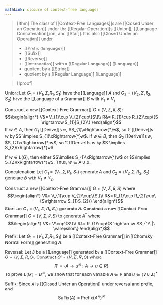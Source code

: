 ```yaml
---
mathLink: closure of context-free languages
---
```

>[!thm]
>The class of [[Context-Free Languages]]s are [[Closed Under an Operation]] under the [[Regular Operation]]s [[Union]], [[Language Concatenation]]ion, and [[Star]]. It is also [[Closed Under an Operation]] under 
>- [[Prefix (language)]]
>- [[Sufix]]
>- [[Reverse]]
>- [[Intersection]] with a [[Regular Language]] [[Language]]
>- quotient by a [[String]]
>- quotient by a [[Regular Language]] [[Language]]

>[!proof]

Union: 
Let $G_{1}=(V_{1},\Sigma,R_{1},S_{1})$ have the [[Language]] $A$ and $G_{2}=(V_{2},\Sigma,R_{2},S_{2})$ have the [[Language of a Grammar]] $B$ with $V_{1}≠V_{2}$

Construct a new [[Context-Free Grammar]] $G=(V,\Sigma,R,S)$: $$\begin{align*}
V&= V_{1}\cup V_{2}\cup\{S\}\\
R&= R_{1}\cup R_{2}\cup\{S \rightarrow S_{1}|S_{2}\}
\end{align*}$$
If $w\in A$, then $G_{1}$ [[Derive]]s $w$, $S_{1}\xRightarrow{*}w$, so $G$ [[Derive]]s $w$ by $S \implies S_{1}\xRightarrow{*}w$.
If $w\in B$, then $G_{2}$ [[Derive]]s $w$, $S_{2}\xRightarrow{*}w$, so $G$ [[Derive]]s $w$ by $S \implies S_{2}\xRightarrow{*}w$

If $w\in L(G)$, then either $S\implies S_{1}\xRightarrow{*}w$ or $S\implies S_{2}\xRightarrow{*}w$. Thus, $w\in A\cup B$.

Concatenation:
Let $G_{1}=(V_{1},\Sigma,R_{1},S_{1})$ generate $A$ and $G_{2}=(V_{2},\Sigma,R_{2},S_{2})$ generate $B$ with $V_{1}≠V_{2}$.

Construct a new [[Context-Free Grammar]] $G=(V,\Sigma,R,S)$ where $$\begin{align*}
V&= V_{1}\cup V_{2}\cup\{S\}\\
R&= R_{1}\cup R_{2}\cup\{S\rightarrow S_{1}S_{2}\}
\end{align*}$$
Star:
Let $G_{1}=(V_{1},\Sigma,R_{1},S_{1})$ generate $A$. Construct a new [[Context-Free Grammar]] $G=(V,\Sigma,R,S)$ to generate $A^*$ where $$\begin{align*}
V&= V\cup\{S\}\\
R&= R_{1}\cup\{S \rightarrow SS_{1}\ |\ \varepsilon\}
\end{align*}$$
Prefix:
Let $G_{1}=(V_{1},\Sigma,R_{1},S_{1})$ be a [[Context-Free Grammar]] in [[Chomsky Normal Form]] generating $A$. 

Reversal:
Let $B$ be a [[Language]] generated by a [[Context-Free Grammar]] $G=(V,\Sigma,R,S)$. Construct $G'=(V,\Sigma,R',S)$ where $$R'=\{A \rightarrow u^{\mathcal{R}}:A\rightarrow u\in R\}$$
To prove $L(G')=B^\mathcal{R}$, we show that for each variable $A\in V$ and $u\in (V\cup\Sigma)^{*}$

Suffix:
Since $A$ is [[Closed Under an Operation]] under reversal and prefix, and $$\text{Suffix}(A)=\text{Prefix}(A^\mathcal{R})^\mathcal{R}$$ 
